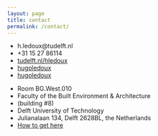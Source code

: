 ```yaml
---
layout: page
title: contact
permalink: /contact/
---
```


<div class="grid">
  <div class="unit half">
    <ul class="fa-ul">
      <li><i class="fa-li fa fa-envelope"></i>h.ledoux@tudelft.nl</li>
      <li><i class="fa-li fa fa-phone"></i>+31 15 27 86114</li>
      <li><i class="fa-li fa fa-home"></i><a href="http://tudelft.nl/hledoux">tudelft.nl/hledoux</a></li>
      <li><i class="fa-li fa fa-twitter"></i><a href="https://twitter.com/hugoledoux">hugoledoux</a></li>
      <li><i class="fa-li fa fa-github"></i><a href="https://github.com/hugoledoux">hugoledoux</a></li>
    </ul>
  </div>
  <div class="unit half">
    <ul class="fa-ul">
      <li><i class="fa-li fa fa-map-marker"></i>Room BG.West.010</li>
      <li><i></i>Faculty of the Built Environment & Architecture</li>
      <li><i></i>(building #8)</li>
      <li><i></i>Delft University of Technology</li>
      <li><i></i>Julianalaan 134, Delft 2628BL, the Netherlands</li>
      <li><i></i><a href="http://www.tudelft.nl/en/about-tu-delft/contact-and-accessibility/housing-tu-delft/accessibility/building-8/">How to get here</a></li>
    </ul>
  </div>
</div>



<div id="map"></div>

<script src="//d19vzq90twjlae.cloudfront.net/leaflet-0.4/leaflet.js"></script> 
<script src="//cdnjs.cloudflare.com/ajax/libs/proj4js/1.1.0/proj4js-compressed.js"></script>
<script src="{{ "/assets/js/mymap.js" | prepend: site.baseurl }}"></script>

